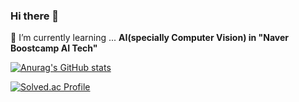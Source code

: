 ### Hi there 👋

<!--
**Guitarboyjason/Guitarboyjason** is a ✨ _special_ ✨ repository because its `README.md` (this file) appears on your GitHub profile.

Here are some ideas to get you started:

- 🔭 I’m currently working on ...
- 
- 👯 I’m looking to collaborate on ...
- 🤔 I’m looking for help with ...
- 💬 Ask me about ...
- 📫 How to reach me: ... 
- 😄 Pronouns: ...
- ⚡ Fun fact: ...
-->
🌱 I’m currently learning ... <strong>AI(specially Computer Vision) in "Naver Boostcamp AI Tech"</strong>

[![Anurag's GitHub stats](https://github-readme-stats.vercel.app/api?username=GuitarboyJason)](https://github.com/anuraghazra/github-readme-stats)

[![Solved.ac Profile](http://mazassumnida.wtf/api/v2/generate_badge?boj=shinise2)](https://solved.ac/백준아이디/)
